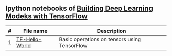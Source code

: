 ## Ipython notebooks of [Building Deep Learning Modeks with TensorFlow](https://www.coursera.org/learn/building-deep-learning-models-with-tensorflow/home/welcome)

| # | **File name** |  **Description** |
| ---------- |--------- | ------------------------------------------------| 
|1|[TF-Hello-World](https://github.com/ruchikaverma-iitg/ML-DL-RL_Codes/blob/master/Hands_on_Deep_Learning/Building_Deep_Learning_Models_with_TensorFlow/L1_TensorFlow-Hello-World.ipynb)| Basic operations on tensors using TensorFlow|
